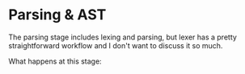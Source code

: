 # Parsing & AST

The parsing stage includes lexing and parsing, but lexer has a pretty straightforward workflow and I don't want to discuss it so much.

What happens at this stage:
